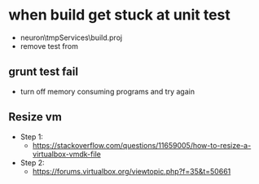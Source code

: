 # when build get stuck at unit test
- neuron\tmpServices\build.proj
- remove test from <Target Name="Build" DependsOnTargets="PrintBuild;Compile;RebuildDb;Test;Publish" />


## grunt test fail
- turn off memory consuming programs and try again

## Resize vm
- Step 1:
    - https://stackoverflow.com/questions/11659005/how-to-resize-a-virtualbox-vmdk-file
- Step 2:
    - https://forums.virtualbox.org/viewtopic.php?f=35&t=50661